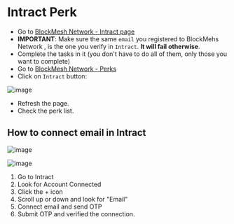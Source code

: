 # Intract Perk


* Go to [BlockMesh Network - Intract page](https://quest.intract.io/project/6532e81854ff44c8a3b2c1d58dd68bd3)
* **IMPORTANT**: Make sure the same `email` you registered to BlockMehs Network , is the one you verify in `Intract`. **It will fail otherwise**.
* Complete the tasks in it (you don't have to do all of them, only those you want to complete)
* Go to [BlockMesh Network - Perks](https://app.blockmesh.xyz/ui/perks)
* Click on `Intract` button:

![image](https://github.com/user-attachments/assets/ecba111e-9d61-4761-b8bc-d17565e08c7d)

* Refresh the page.
* Check the perk list.

## How to connect email in Intract

![image](https://github.com/user-attachments/assets/8653e03a-64b7-46a3-a0b6-42d2da224115)

![image](https://github.com/user-attachments/assets/d0cae619-9f8e-4fa6-89ba-127133dd6bdd)

1. Go to Intract
2. Look for Account Connected
3. Click the + icon
4. Scroll up or down and look for "Email"
5. Connect email and send OTP
6. Submit OTP and verified the connection.

